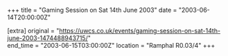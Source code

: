 +++
title = "Gaming Session on Sat 14th June 2003"
date = "2003-06-14T20:00:00Z"

[extra]
original = "https://uwcs.co.uk/events/gaming-session-on-sat-14th-june-2003-1474488943715/"    
end_time = "2003-06-15T03:00:00Z"
location = "Ramphal R0.03/4"
+++



